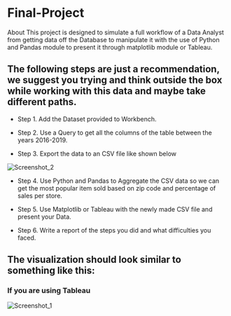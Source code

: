 # Final-Project
About This project is designed to simulate a full workflow of a Data Analyst from getting data off the Database to manipulate it with the use of Python and Pandas module to present it through matplotlib module or Tableau.

## The following steps are just a recommendation, we suggest you trying and think outside the box while working with this data and maybe take different paths.

+ Step 1.
Add the Dataset provided to Workbench.

+ Step 2.
Use a Query to get all the columns of the table between the years 2016-2019.

+ Step 3.
Export the data to an CSV file like shown below

![Screenshot_2](https://github.com/Dimitris-VR/Final-Project/assets/80831226/0f419def-e386-4267-9ac9-f8704f0ba5ae)


+ Step 4.
Use Python and Pandas to Aggregate the CSV data so we can get the most popular item sold based on zip code and percentage of sales per store.

+ Step 5.
Use Matplotlib or Tableau with the newly made CSV file and present your Data.

+ Step 6.
Write a report of the steps you did and what difficulties you faced.


## The visualization should look similar to something like this:

### If you are using Tableau

![Screenshot_1](https://github.com/Dimitris-VR/Final-Project/assets/80831226/4aa4d454-024d-4afd-b600-009ffa29f38c)
